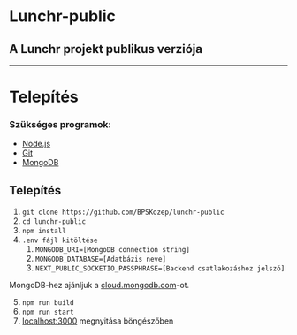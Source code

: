 # Lunchr-public

## A Lunchr projekt publikus verziója

---

# Telepítés

### Szükséges programok:
- [Node.js](https://nodejs.org/en/)
- [Git](https://git-scm.com/)
- [MongoDB](https://www.mongodb.com/)

## Telepítés

1. ```git clone https://github.com/BPSKozep/lunchr-public```
2. ```cd lunchr-public```
3. ```npm install```
4. `.env fájl kitöltése`
    1. `MONGODB_URI=[MongoDB connection string]`
    2. `MONGODB_DATABASE=[Adatbázis neve]`
    3. `NEXT_PUBLIC_SOCKETIO_PASSPHRASE=[Backend csatlakozáshoz jelszó]`

MongoDB-hez ajánljuk a [cloud.mongodb.com](https://cloud.mongodb.com/)-ot.

5. ```npm run build```
6. ```npm run start```
7. [localhost:3000](http://localhost:3000) megnyitása böngészőben